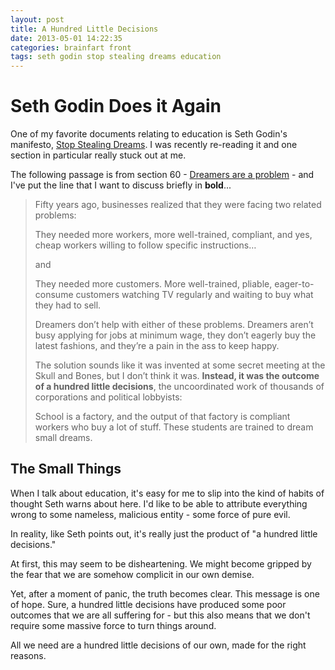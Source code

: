 ```yaml
---
layout: post
title: A Hundred Little Decisions
date: 2013-05-01 14:22:35
categories: brainfart front
tags: seth godin stop stealing dreams education
---
```


# Seth Godin Does it Again

One of my favorite documents relating to education is Seth Godin's manifesto, [Stop Stealing Dreams][1]. I was recently re-reading it and one section in particular really stuck out at me. 

The following passage is from section 60 - [Dreamers are a problem][2] - and I've put the line that I want to discuss briefly in __bold__...

> Fifty years ago, businesses realized that they were facing two related problems:
> 
> They needed more workers, more well-trained, compliant, and yes, cheap workers willing to follow specific
> instructions…
> 
> and
> 
> They needed more customers. More well-trained, pliable, eager-to-consume customers watching TV regularly and
> waiting to buy what they had to sell.
> 
> Dreamers don’t help with either of these problems. Dreamers aren’t busy applying for jobs at minimum wage,
> they don’t eagerly buy the latest fashions, and they’re a pain in the ass to keep happy.
> 
> The solution sounds like it was invented at some secret meeting at the Skull and Bones, but I don’t think it
> was. __Instead, it was the outcome of a hundred little decisions__, the uncoordinated work of thousands of
> corporations and political lobbyists:
> 
> School is a factory, and the output of that factory is compliant workers who buy a lot of stuff. These
> students are trained to dream small dreams.

## The Small Things

When I talk about education, it's easy for me to slip into the kind of habits of thought Seth warns about here. I'd like to be able to attribute everything wrong to some nameless, malicious entity - some force of pure evil. 

In reality, like Seth points out, it's really just the product of "a hundred little decisions." 

At first, this may seem to be disheartening. We might become gripped by the fear that we are somehow complicit in our own demise. 

Yet, after a moment of panic, the truth becomes clear. This message is one of hope. Sure, a hundred little decisions have produced some poor outcomes that we are all suffering for - but this also means that we don't require some massive force to turn things around. 

All we need are a hundred little decisions of our own, made for the right reasons. 


[1]: http://sethgodin.typepad.com/stop_stealing_dreams/2012/03/stop-stealing-dreams-the-entire-manifesto-on-the-web-cleaned-up-html-version.html "Stop Stealing Dreams - Full"
[2]: http://sethgodin.typepad.com/stop_stealing_dreams/2012/03/stop-stealing-dreams-the-entire-manifesto-on-the-web-cleaned-up-html-version.html#section_60 "Stop Stealing Dreams - Section 60"

